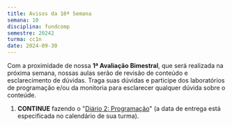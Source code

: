 ```yaml
---
title: Avisos da 10ª Semana
semana: 10
disciplina: fundcomp
semestre: 20242
turma: cc1n
date: 2024-09-30
---
```


Com a proximidade de nossa **1ª Avaliação Bimestral**, que será realizada
na próxima semana, nossas aulas serão de revisão de conteúdo e
esclarecimento de dúvidas. Traga suas dúvidas e participe dos laboratórios
de programação e/ou da monitoria para esclarecer qualquer dúvida sobre o
conteúde.

1. **CONTINUE** fazendo o "[Diário 2:
   Programação](/assets/disciplinas/fundcomp/2024_2/diario_2.pdf)" (a data
   de entrega está especificada no calendário de sua turma).
